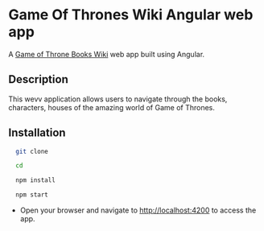 # Game Of Thrones Wiki Angular web app

A [Game of Throne Books Wiki](https://6480484b78aeb4467418a7f2--timely-salamander-79d5ba.netlify.app/) web app built using Angular.

## Description

This wevv application allows users to navigate through the books, characters, houses of the amazing world of Game of Thrones.

## Installation

  ```sh
    git clone 

    cd 

    npm install 

    npm start
  ```

- Open your browser and navigate to <http://localhost:4200> to access the app.
